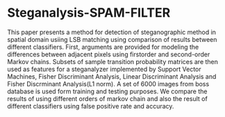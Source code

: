 # Steganalysis-SPAM-FILTER

This paper presents a method for detection of steganographic method in spatial domain usiing LSB matching using comparison of results between different classifiers. First, arguments are provided for modeling the differences between adjacent pixels using firstorder and second-order Markov chains. Subsets of sample transition probability matrices are then used as features for a steganalyzer implemented by Support Vector Machines, Fisher Discriminant Analysis, Linear Discriminant Analysis and Fisher Discrminant Analysis(L1 norm). A set of 6000 images from boss database is used form training and testing purposes. We compare the results of using different orders of markov chain and also the result of different classifiers using false positive rate and accuracy.

